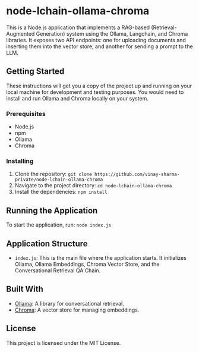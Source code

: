# node-lchain-ollama-chroma
This is a Node.js application that implements a RAG-based (Retrieval-Augmented Generation) system using the Ollama, Langchain, and Chroma libraries. It exposes two API endpoints: one for uploading documents and inserting them into the vector store, and another for sending a prompt to the LLM.

## Getting Started

These instructions will get you a copy of the project up and running on your local machine for development and testing purposes. You would need to install and run Ollama and Chroma locally on your system.

### Prerequisites

- Node.js
- npm
- Ollama
- Chroma

### Installing

1. Clone the repository: `git clone https://github.com/vinay-sharma-private/node-lchain-ollama-chroma`
2. Navigate to the project directory: `cd node-lchain-ollama-chroma`
3. Install the dependencies: `npm install`

## Running the Application

To start the application, run: `node index.js`

## Application Structure

- `index.js`: This is the main file where the application starts. It initializes Ollama, Ollama Embeddings, Chroma Vector Store, and the Conversational Retrieval QA Chain.

## Built With

- [Ollama](https://ollama.ai/): A library for conversational retrieval.
- [Chroma](https://docs.trychroma.com/getting-started): A vector store for managing embeddings.

## License

This project is licensed under the MIT License.